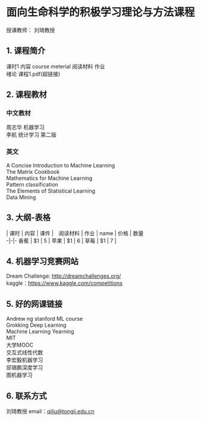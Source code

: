 # 面向生命科学的积极学习理论与方法课程
授课教师： 刘琦教授
## 1. 课程简介 <br>
课时1  内容  course meterial        阅读材料     作业<br>
绪论               课程1.pdf(超链接) <br>

## 2. 课程教材

### 中文教材
周志华 机器学习 <br>
李航 统计学习 第二版 <br>
### 英文 
A Concise Introduction to Machine Learning <br>
The Matrix Cookbook <br>
Mathematics for Machine Learning <br>
Pattern classification <br>
The Elements of Statistical Learning <br>
Data Mining <br>

## 3. 大纲-表格
| 课时 | 内容 | 课件 |　阅读材料 | 作业 |
name | 价格 |  数量  
-|-|-
香蕉 | $1 | 5 |
苹果 | $1 | 6 |
草莓 | $1 | 7 |

## 4. 机器学习竞赛网站
Dream Challenge: http://dreamchallenges.org/ <br>
kaggle：https://www.kaggle.com/competitions <br>

## 5. 好的网课链接

Andrew ng stanford ML course <br>
Grokking Deep Learning <br>
Machine Learning Yearning <br>
MIT <br>
大学MOOC <br>
交互式线性代数 <br>
李宏毅机器学习 <br>
邱锡鹏深度学习 <br>
图机器学习 <br>

## 6. 联系方式
刘琦教授 email：qiliu@tongji.edu.cn
